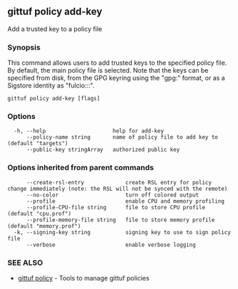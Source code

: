 ## gittuf policy add-key

Add a trusted key to a policy file

### Synopsis

This command allows users to add trusted keys to the specified policy file. By default, the main policy file is selected. Note that the keys can be specified from disk, from the GPG keyring using the "gpg:<fingerprint>" format, or as a Sigstore identity as "fulcio:<identity>::<issuer>".

```
gittuf policy add-key [flags]
```

### Options

```
  -h, --help                     help for add-key
      --policy-name string       name of policy file to add key to (default "targets")
      --public-key stringArray   authorized public key
```

### Options inherited from parent commands

```
      --create-rsl-entry             create RSL entry for policy change immediately (note: the RSL will not be synced with the remote)
      --no-color                     turn off colored output
      --profile                      enable CPU and memory profiling
      --profile-CPU-file string      file to store CPU profile (default "cpu.prof")
      --profile-memory-file string   file to store memory profile (default "memory.prof")
  -k, --signing-key string           signing key to use to sign policy file
      --verbose                      enable verbose logging
```

### SEE ALSO

* [gittuf policy](gittuf_policy.md)	 - Tools to manage gittuf policies

